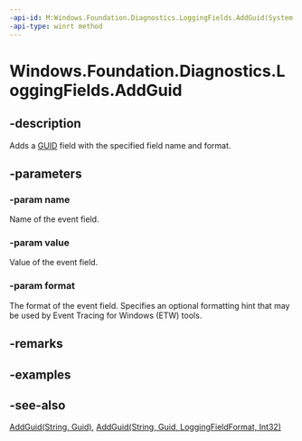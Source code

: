 ```yaml
---
-api-id: M:Windows.Foundation.Diagnostics.LoggingFields.AddGuid(System.String,System.Guid,Windows.Foundation.Diagnostics.LoggingFieldFormat)
-api-type: winrt method
---
```


<!-- Method syntax
public void AddGuid(System.String name, System.Guid value, Windows.Foundation.Diagnostics.LoggingFieldFormat format)
-->

# Windows.Foundation.Diagnostics.LoggingFields.AddGuid

## -description
Adds a [GUID](/windows/win32/api/guiddef/ns-guiddef-guid) field with the specified field name and format.

## -parameters
### -param name
Name of the event field.

### -param value
Value of the event field.

### -param format
The format of the event field. Specifies an optional formatting hint that may be used by Event Tracing for Windows (ETW) tools.

## -remarks

## -examples

## -see-also
[AddGuid(String, Guid)](loggingfields_addguid_723324278.md), [AddGuid(String, Guid, LoggingFieldFormat, Int32)](loggingfields_addguid_1099287122.md)